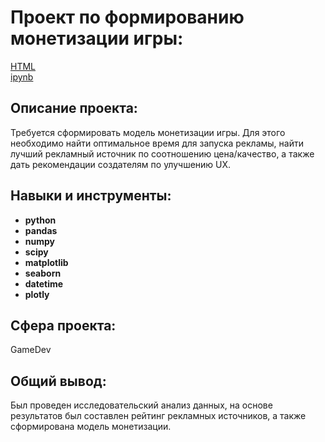 # Проект по формированию монетизации игры:

[HTML](https://github.com/aq2003/Portfolio/blob/main/Gold%20Recovery/P9_Portfolio.html)     
[ipynb](https://github.com/VsevolodKislukhin/Portfolio/blob/main/Project%201(Monetization)/Project%201.ipynb)

## Описание проекта:

Требуется сформировать модель монетизации игры. Для этого необходимо найти оптимальное время для запуска рекламы,
найти лучший рекламный источник по соотношению цена/качество, а также дать рекомендации создателям по улучшению UX.



## Навыки и инструменты:

- **python**
- **pandas**
- **numpy**
- **scipy**
- **matplotlib**
- **seaborn**
- **datetime**
- **plotly**

## Сфера проекта:

GameDev

## Общий вывод:
Был проведен исследовательский анализ данных, на основе результатов был составлен рейтинг рекламных источников, а также сформирована модель монетизации.
